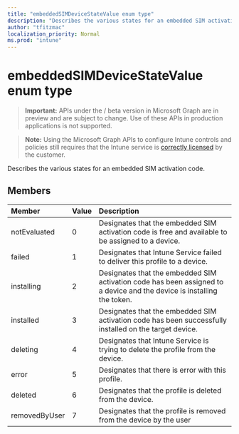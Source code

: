 ```yaml
---
title: "embeddedSIMDeviceStateValue enum type"
description: "Describes the various states for an embedded SIM activation code."
author: "tfitzmac"
localization_priority: Normal
ms.prod: "intune"
---
```


# embeddedSIMDeviceStateValue enum type

> **Important:** APIs under the / beta version in Microsoft Graph are in preview and are subject to change. Use of these APIs in production applications is not supported.

> **Note:** Using the Microsoft Graph APIs to configure Intune controls and policies still requires that the Intune service is [correctly licensed](https://go.microsoft.com/fwlink/?linkid=839381) by the customer.

Describes the various states for an embedded SIM activation code.
## Members
|Member|Value|Description|
|:---|:---|:---|
|notEvaluated|0|Designates that the embedded SIM activation code is free and available to be assigned to a device.|
|failed|1|Designates that Intune Service failed to deliver this profile to a device.|
|installing|2|Designates that the embedded SIM activation code has been assigned to a device and the device is installing the token.|
|installed|3|Designates that the embedded SIM activation code has been successfully installed on the target device.|
|deleting|4|Designates that Intune Service is trying to delete the profile from the device.|
|error|5|Designates that there is error with this profile.|
|deleted|6|Designates that the profile is deleted from the device.|
|removedByUser|7|Designates that the profile is removed from the device by the user|






